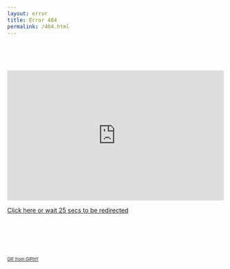```yaml
---
layout: error
title: Error 404
permalink: /404.html
---
```


<meta http-equiv="refresh" content="25; url=https://koraxial.github.io/">
</br></br></br>

<p align="center">
<div>
<iframe id="clock1" src="https://giphy.com/embed/j9XoexYMmd7LdntEK4" width="500" height="300" frameBorder="0" class="giphy-embed" allowFullScreen style="pointer-events: none;"></iframe><p><a href="https://koraxial.github.io">Click here or wait 25 secs to be redirected</a></p></div>
</br></br></br></br></br>
<sup><sub><a href="https://giphy.com/embed/j9XoexYMmd7LdntEK4">GIF from GIPHY</a></sub></sup>
</p>
